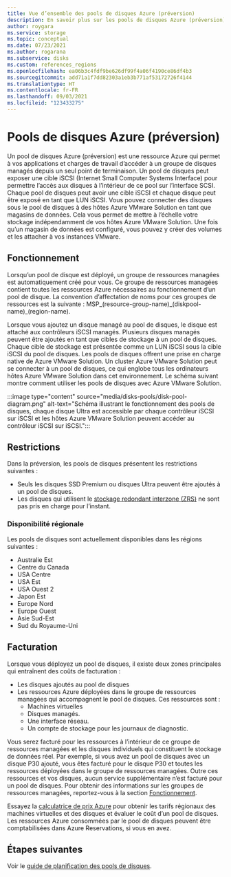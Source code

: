 ```yaml
---
title: Vue d’ensemble des pools de disques Azure (préversion)
description: En savoir plus sur les pools de disques Azure (préversion).
author: roygara
ms.service: storage
ms.topic: conceptual
ms.date: 07/23/2021
ms.author: rogarana
ms.subservice: disks
ms.custom: references_regions
ms.openlocfilehash: ea06b3c4fdf9be626df99f4a06f4190ce86df4b3
ms.sourcegitcommit: add71a1f7dd82303a1eb3b771af53172726f4144
ms.translationtype: HT
ms.contentlocale: fr-FR
ms.lasthandoff: 09/03/2021
ms.locfileid: "123433275"
---
```

# <a name="azure-disk-pools-preview"></a>Pools de disques Azure (préversion)

Un pool de disques Azure (préversion) est une ressource Azure qui permet à vos applications et charges de travail d’accéder à un groupe de disques managés depuis un seul point de terminaison. Un pool de disques peut exposer une cible iSCSI (Internet Small Computer Systems Interface) pour permettre l’accès aux disques à l’intérieur de ce pool sur l’interface SCSI. Chaque pool de disques peut avoir une cible iSCSI et chaque disque peut être exposé en tant que LUN iSCSI. Vous pouvez connecter des disques sous le pool de disques à des hôtes Azure VMware Solution en tant que magasins de données. Cela vous permet de mettre à l’échelle votre stockage indépendamment de vos hôtes Azure VMware Solution. Une fois qu’un magasin de données est configuré, vous pouvez y créer des volumes et les attacher à vos instances VMware.

## <a name="how-it-works"></a>Fonctionnement

Lorsqu’un pool de disque est déployé, un groupe de ressources managées est automatiquement créé pour vous. Ce groupe de ressources managées contient toutes les ressources Azure nécessaires au fonctionnement d’un pool de disque. La convention d’affectation de noms pour ces groupes de ressources est la suivante : MSP_(resource-group-name)_(diskpool-name)\_(region-name).

Lorsque vous ajoutez un disque managé au pool de disques, le disque est attaché aux contrôleurs iSCSI managés. Plusieurs disques managés peuvent être ajoutés en tant que cibles de stockage à un pool de disques. Chaque cible de stockage est présentée comme un LUN iSCSI sous la cible iSCSI du pool de disques. Les pools de disques offrent une prise en charge native de Azure VMware Solution. Un cluster Azure VMware Solution peut se connecter à un pool de disques, ce qui englobe tous les ordinateurs hôtes Azure VMware Solution dans cet environnement. Le schéma suivant montre comment utiliser les pools de disques avec Azure VMware Solution.

:::image type="content" source="media/disks-pools/disk-pool-diagram.png" alt-text="Schéma illustrant le fonctionnement des pools de disques, chaque disque Ultra est accessible par chaque contrôleur iSCSI sur iSCSI et les hôtes Azure VMware Solution peuvent accéder au contrôleur iSCSI sur iSCSI.":::

## <a name="restrictions"></a>Restrictions

Dans la préversion, les pools de disques présentent les restrictions suivantes :

- Seuls les disques SSD Premium ou disques Ultra peuvent être ajoutés à un pool de disques.
- Les disques qui utilisent le [stockage redondant interzone (ZRS)](disks-redundancy.md#zone-redundant-storage-for-managed-disks) ne sont pas pris en charge pour l’instant. 

### <a name="regional-availability"></a>Disponibilité régionale

Les pools de disques sont actuellement disponibles dans les régions suivantes :

- Australie Est
- Centre du Canada
- USA Centre
- USA Est
- USA Ouest 2
- Japon Est
- Europe Nord
- Europe Ouest
- Asie Sud-Est
- Sud du Royaume-Uni


## <a name="billing"></a>Facturation

Lorsque vous déployez un pool de disques, il existe deux zones principales qui entraînent des coûts de facturation :

- Les disques ajoutés au pool de disques
- Les ressources Azure déployées dans le groupe de ressources managées qui accompagnent le pool de disques. Ces ressources sont :
    - Machines virtuelles
    - Disques managés.
    - Une interface réseau.
    - Un compte de stockage pour les journaux de diagnostic.
        
Vous serez facturé pour les ressources à l’intérieur de ce groupe de ressources managées et les disques individuels qui constituent le stockage de données réel. Par exemple, si vous avez un pool de disques avec un disque P30 ajouté, vous êtes facturé pour le disque P30 et toutes les ressources déployées dans le groupe de ressources managées. Outre ces ressources et vos disques, aucun service supplémentaire n’est facturé pour un pool de disques. Pour obtenir des informations sur les groupes de ressources managées, reportez-vous à la section [Fonctionnement](#how-it-works).

Essayez la [calculatrice de prix Azure](https://azure.microsoft.com/pricing/calculator/) pour obtenir les tarifs régionaux des machines virtuelles et des disques et évaluer le coût d’un pool de disques. Les ressources Azure consommées par le pool de disques peuvent être comptabilisées dans Azure Reservations, si vous en avez.


## <a name="next-steps"></a>Étapes suivantes

Voir le [guide de planification des pools de disques](disks-pools-planning.md).

